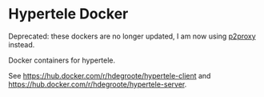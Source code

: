 # Hypertele Docker

Deprecated: these dockers are no longer updated, I am now using [p2proxy](https://github.com/HDegroote/p2proxy) instead.

Docker containers for hypertele.

See https://hub.docker.com/r/hdegroote/hypertele-client and https://hub.docker.com/r/hdegroote/hypertele-server.
